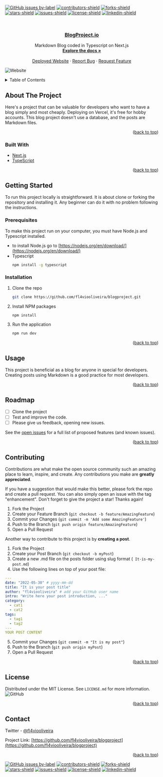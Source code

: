 [![GitHub issues by-label](https://img.shields.io/github/issues/fl4viooliveira/blogproject/good%20first%20issue?style=for-the-badge)](https://github.com/fl4viooliveira/blogproject/issues?q=is%3Aopen+is%3Aissue+label%3A%22good+first+issue%22)
[![contributors-shield](https://img.shields.io/github/contributors/fl4viooliveira/blogproject.svg?style=for-the-badge)](https://github.com/fl4viooliveira/blogproject/graphs/contributors)
[![forks-shield](https://img.shields.io/github/forks/fl4viooliveira/blogproject.svg?style=for-the-badge)](https://github.com/fl4viooliveira/blogproject/network/members)
[![stars-shield](https://img.shields.io/github/stars/fl4viooliveira/blogproject.svg?style=for-the-badge)](https://github.com/fl4viooliveira/blogproject/stargazers)
[![issues-shield](https://img.shields.io/github/issues/fl4viooliveira/blogproject.svg?style=for-the-badge)](https://github.com/fl4viooliveira/blogproject/issues)
[![license-shield](https://img.shields.io/github/license/fl4viooliveira/blogproject.svg?style=for-the-badge)](https://github.com/fl4viooliveira/blogproject/blob/main/LICENSE.md)
[![linkedin-shield](https://img.shields.io/badge/-LinkedIn-black.svg?style=for-the-badge&logo=linkedin&colorB=555)](https://linkedin.com/in/fl4viooliveira)

<br />
<div align="center">
  <a href="https://BlogProject.io">
    <h3>BlogProject.io</h3>
  </a>

  <p align="center">
    Markdown Blog coded in Typescript on Next.js 
    <br />
    <a href="https://github.com/fl4viooliveira/blogproject"><strong>Explore the docs »</strong></a>
    <br />
    <br />
    <a href="https://blogproject.io">Deployed Website</a>
    ·
    <a href="https://github.com/fl4viooliveira/blogproject/issues">Report Bug</a>
    ·
    <a href="https://github.com/fl4viooliveira/blogproject/issues">Request Feature</a>
  </p>
</div>

![Website](https://img.shields.io/website?url=https%3A%2F%2Fblogproject.io%2F)

<!-- TABLE OF CONTENTS -->
<details>
  <summary>Table of Contents</summary>
  <ol>
    <li>
      <a href="#about-the-project">About The Project</a>
      <ul>
        <li><a href="#built-with">Built With</a></li>
      </ul>
    </li>
    <li>
      <a href="#getting-started">Getting Started</a>
      <ul>
        <li><a href="#prerequisites">Prerequisites</a></li>
        <li><a href="#installation">Installation</a></li>
      </ul>
    </li>
    <li><a href="#usage">Usage</a></li>
    <li><a href="#roadmap">Roadmap</a></li>
    <li><a href="#contributing">Contributing</a></li>
    <li><a href="#license">License</a></li>
    <li><a href="#contact">Contact</a></li>
    <!-- <li><a href="#acknowledgments">Acknowledgments</a></li> -->
  </ol>
</details>

<!-- ABOUT THE PROJECT -->

## About The Project

<!-- [![Product Name Screen Shot][product-screenshot]](https://example.com) -->

Here's a project that can be valuable for developers who want to have a blog simply and most cheaply. Deploying on Vercel, it's free for hobby accounts.
This blog project doesn't use a database, and the posts are Markdown files.

<p align="right">(<a href="#top">back to top</a>)</p>

### Built With

- [Next.js](https://nextjs.org/)
- [TypeScript](https://www.typescriptlang.org/)

<p align="right">(<a href="#top">back to top</a>)</p>

<!-- GETTING STARTED -->

## Getting Started

To run this project locally is straightforward. It is about clone or forking the repository and installing it. Any beginner can do it with no problem following the instructions.

### Prerequisites

To make this project run on your computer, you must have Node.js and Typescript installed.

- to install Node.js go to [https://nodejs.org/en/download/](https://nodejs.org/en/download/)
- Typescript
  ```sh
  npm install -g typescript
  ```

### Installation

1. Clone the repo
   ```sh
   git clone https://github.com/fl4viooliveira/blogproject.git
   ```
2. Install NPM packages
   ```sh
   npm install
   ```
3. Run the application
   ```js
   npm run dev
   ```

<p align="right">(<a href="#top">back to top</a>)</p>

<!-- USAGE EXAMPLES -->

## Usage

This project is beneficial as a blog for anyone in special for developers. Creating posts using Markdown is a good practice for most developers.

<p align="right">(<a href="#top">back to top</a>)</p>

<!-- ROADMAP -->

## Roadmap

- [ ] Clone the project
- [ ] Test and improve the code.
- [ ] Please give us feedback, opening new issues.

See the [open issues](https://github.com/fl4viooliveira/blogproject/issues) for a full list of proposed features (and known issues).

<p align="right">(<a href="#top">back to top</a>)</p>

<!-- CONTRIBUTING -->

## Contributing

Contributions are what make the open source community such an amazing place to learn, inspire, and create. Any contributions you make are **greatly appreciated**.

If you have a suggestion that would make this better, please fork the repo and create a pull request. You can also simply open an issue with the tag "enhancement".
Don't forget to give the project a star! Thanks again!

1. Fork the Project
2. Create your Feature Branch (`git checkout -b feature/AmazingFeature`)
3. Commit your Changes (`git commit -m 'Add some AmazingFeature'`)
4. Push to the Branch (`git push origin feature/AmazingFeature`)
5. Open a Pull Request

Another way to contribute to this project is by **creating a post**.

1. Fork the Project
2. Create your Post Branch (`git checkout -b myPost`)
3. Create a new .md file on the posts folder using slug format (` It-is-my-post.md`)
4. Use the following lines on top of your post file:

```yaml
---
date: "2022-05-30" # yyyy-mm-dd
title: "It is your post title"
author: "fl4viooliveira" # add your GitHub user name
intro: "Write here your post introduction, ..."
category:
  - cat1
  - cat2
tags:
  - tag1
  - tag2
---
YOUR POST CONTENT
```

5. Commit your Changes (`git commit -m "It is my post"`)
6. Push to the Branch (`git push origin myPost`)
7. Open a Pull Request

<p align="right">(<a href="#top">back to top</a>)</p>

<!-- LICENSE -->

## License

Distributed under the MIT License. See `LICENSE.md` for more information.
![GitHub](https://img.shields.io/github/license/fl4viooliveira/blogproject)

<p align="right">(<a href="#top">back to top</a>)</p>

<!-- CONTACT -->

## Contact

Twitter - [@fl4viooliveira](https://twitter.com/fl4viooliveira)

Project Link: [https://github.com/fl4viooliveira/blogproject](https://github.com/fl4viooliveira/blogproject)

<p align="right">(<a href="#top">back to top</a>)</p>

<!-- ACKNOWLEDGMENTS -->

<!-- ## Acknowledgments

- []()
- []()
- []()

<p align="right">(<a href="#top">back to top</a>)</p> -->

<!-- MARKDOWN LINKS & IMAGES -->
<!-- https://www.markdownguide.org/basic-syntax/#reference-style-links -->

[![GitHub issues by-label](https://img.shields.io/github/issues/fl4viooliveira/blogproject/good%20first%20issue?style=for-the-badge)](https://github.com/fl4viooliveira/blogproject/issues?q=is%3Aopen+is%3Aissue+label%3A%22good+first+issue%22)
[![contributors-shield](https://img.shields.io/github/contributors/fl4viooliveira/blogproject.svg?style=for-the-badge)](https://github.com/fl4viooliveira/blogproject/graphs/contributors)
[![forks-shield](https://img.shields.io/github/forks/fl4viooliveira/blogproject.svg?style=for-the-badge)](https://github.com/fl4viooliveira/blogproject/network/members)
[![stars-shield](https://img.shields.io/github/stars/fl4viooliveira/blogproject.svg?style=for-the-badge)](https://github.com/fl4viooliveira/blogproject/stargazers)
[![issues-shield](https://img.shields.io/github/issues/fl4viooliveira/blogproject.svg?style=for-the-badge)](https://github.com/fl4viooliveira/blogproject/issues)
[![license-shield](https://img.shields.io/github/license/fl4viooliveira/blogproject.svg?style=for-the-badge)](https://github.com/fl4viooliveira/blogproject/blob/main/LICENSE.md)
[![linkedin-shield](https://img.shields.io/badge/-LinkedIn-black.svg?style=for-the-badge&logo=linkedin&colorB=555)](https://linkedin.com/in/fl4viooliveira)
